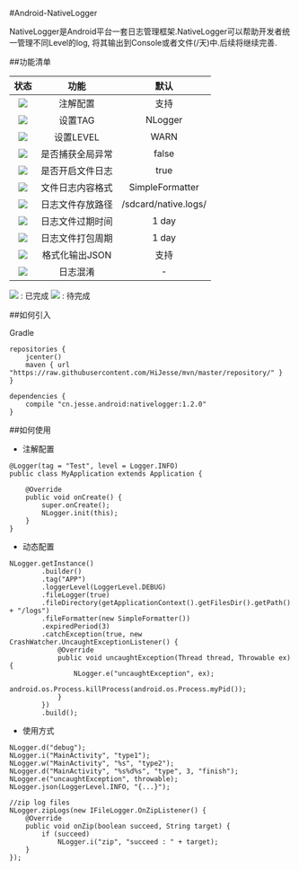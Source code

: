 #Android-NativeLogger

NativeLogger是Android平台一套日志管理框架.NativeLogger可以帮助开发者统一管理不同Level的log, 将其输出到Console或者文件(/天)中.后续将继续完善.

##功能清单

|状态|功能|默认|
|:-:|:-:|:-:|
|![](http://od9tun44g.bkt.clouddn.com/ic_done_black_18dp_1x.png)| 注解配置 | 支持 |
|![](http://od9tun44g.bkt.clouddn.com/ic_done_black_18dp_1x.png)| 设置TAG | NLogger |
|![](http://od9tun44g.bkt.clouddn.com/ic_done_black_18dp_1x.png)| 设置LEVEL | WARN |
|![](http://od9tun44g.bkt.clouddn.com/ic_done_black_18dp_1x.png)| 是否捕获全局异常 | false |
|![](http://od9tun44g.bkt.clouddn.com/ic_done_black_18dp_1x.png)| 是否开启文件日志 | true |
|![](http://od9tun44g.bkt.clouddn.com/ic_done_black_18dp_1x.png)| 文件日志内容格式 | SimpleFormatter |
|![](http://od9tun44g.bkt.clouddn.com/ic_done_black_18dp_1x.png)| 日志文件存放路径 | /sdcard/native.logs/ |
|![](http://od9tun44g.bkt.clouddn.com/ic_done_black_18dp_1x.png)| 日志文件过期时间 | 1 day |
|![](http://od9tun44g.bkt.clouddn.com/ic_done_black_18dp_1x.png)| 日志文件打包周期 | 1 day |
|![](http://od9tun44g.bkt.clouddn.com/ic_done_black_18dp_1x.png)| 格式化输出JSON | 支持 |
|![](http://od9tun44g.bkt.clouddn.com/ic_done_will_black_18dp_1x.png)| 日志混淆 | - |

![](http://od9tun44g.bkt.clouddn.com/ic_done_black_18dp_1x.png) : 已完成
![](http://od9tun44g.bkt.clouddn.com/ic_done_will_black_18dp_1x.png) : 待完成

##如何引入

Gradle


```
repositories {
    jcenter()
    maven { url "https://raw.githubusercontent.com/HiJesse/mvn/master/repository/" }
}
```

```
dependencies {
    compile "cn.jesse.android:nativelogger:1.2.0"
}
```

##如何使用
* 注解配置

```
@Logger(tag = "Test", level = Logger.INFO)
public class MyApplication extends Application {

    @Override
    public void onCreate() {
        super.onCreate();
        NLogger.init(this);
    }
}
```
* 动态配置

```
NLogger.getInstance()
        .builder()
        .tag("APP")
        .loggerLevel(LoggerLevel.DEBUG)
        .fileLogger(true)
        .fileDirectory(getApplicationContext().getFilesDir().getPath() + "/logs")
        .fileFormatter(new SimpleFormatter())
        .expiredPeriod(3)
        .catchException(true, new CrashWatcher.UncaughtExceptionListener() {
            @Override
            public void uncaughtException(Thread thread, Throwable ex) {
                NLogger.e("uncaughtException", ex);
                android.os.Process.killProcess(android.os.Process.myPid());
            }
        })
        .build();

```

* 使用方式

```
NLogger.d("debug");
NLogger.i("MainActivity", "type1");
NLogger.w("MainActivity", "%s", "type2");
NLogger.d("MainActivity", "%s%d%s", "type", 3, "finish");
NLogger.e("uncaughtException", throwable);
NLogger.json(LoggerLevel.INFO, "{...}");

//zip log files
NLogger.zipLogs(new IFileLogger.OnZipListener() {
    @Override
    public void onZip(boolean succeed, String target) {
        if (succeed)
            NLogger.i("zip", "succeed : " + target);
    }
});
```
